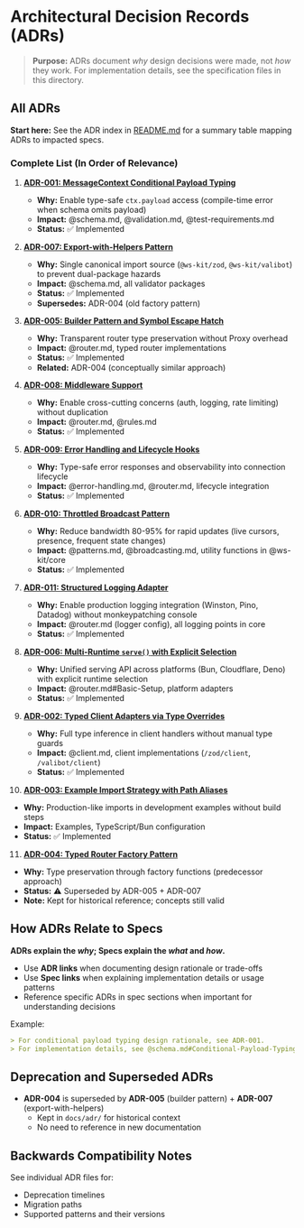 # Architectural Decision Records (ADRs)

> **Purpose:** ADRs document _why_ design decisions were made, not _how_ they work. For implementation details, see the specification files in this directory.

## All ADRs

**Start here:** See the ADR index in [README.md](./README.md#architectural-decision-records-adrs) for a summary table mapping ADRs to impacted specs.

### Complete List (In Order of Relevance)

1. **[ADR-001: MessageContext Conditional Payload Typing](../adr/001-message-context-conditional-payload-typing.md)**
   - **Why:** Enable type-safe `ctx.payload` access (compile-time error when schema omits payload)
   - **Impact:** @schema.md, @validation.md, @test-requirements.md
   - **Status:** ✅ Implemented

2. **[ADR-007: Export-with-Helpers Pattern](../adr/007-export-with-helpers-pattern.md)**
   - **Why:** Single canonical import source (`@ws-kit/zod`, `@ws-kit/valibot`) to prevent dual-package hazards
   - **Impact:** @schema.md, all validator packages
   - **Status:** ✅ Implemented
   - **Supersedes:** ADR-004 (old factory pattern)

3. **[ADR-005: Builder Pattern and Symbol Escape Hatch](../adr/005-builder-pattern-and-symbol-escape-hatch.md)**
   - **Why:** Transparent router type preservation without Proxy overhead
   - **Impact:** @router.md, typed router implementations
   - **Status:** ✅ Implemented
   - **Related:** ADR-004 (conceptually similar approach)

4. **[ADR-008: Middleware Support](../adr/008-middleware-support.md)**
   - **Why:** Enable cross-cutting concerns (auth, logging, rate limiting) without duplication
   - **Impact:** @router.md, @rules.md
   - **Status:** ✅ Implemented

5. **[ADR-009: Error Handling and Lifecycle Hooks](../adr/009-error-handling-and-lifecycle-hooks.md)**
   - **Why:** Type-safe error responses and observability into connection lifecycle
   - **Impact:** @error-handling.md, @router.md, lifecycle integration
   - **Status:** ✅ Implemented

6. **[ADR-010: Throttled Broadcast Pattern](../adr/010-throttled-broadcast-pattern.md)**
   - **Why:** Reduce bandwidth 80-95% for rapid updates (live cursors, presence, frequent state changes)
   - **Impact:** @patterns.md, @broadcasting.md, utility functions in @ws-kit/core
   - **Status:** ✅ Implemented

7. **[ADR-011: Structured Logging Adapter](../adr/011-structured-logging-adapter.md)**
   - **Why:** Enable production logging integration (Winston, Pino, Datadog) without monkeypatching console
   - **Impact:** @router.md (logger config), all logging points in core
   - **Status:** ✅ Implemented

8. **[ADR-006: Multi-Runtime `serve()` with Explicit Selection](../adr/006-multi-runtime-serve-with-explicit-selection.md)**
   - **Why:** Unified serving API across platforms (Bun, Cloudflare, Deno) with explicit runtime selection
   - **Impact:** @router.md#Basic-Setup, platform adapters
   - **Status:** ✅ Implemented

9. **[ADR-002: Typed Client Adapters via Type Overrides](../adr/002-typed-client-adapters.md)**
   - **Why:** Full type inference in client handlers without manual type guards
   - **Impact:** @client.md, client implementations (`/zod/client`, `/valibot/client`)
   - **Status:** ✅ Implemented

10. **[ADR-003: Example Import Strategy with Path Aliases](../adr/003-example-imports.md)**

- **Why:** Production-like imports in development examples without build steps
- **Impact:** Examples, TypeScript/Bun configuration
- **Status:** ✅ Implemented

11. **[ADR-004: Typed Router Factory Pattern](../adr/004-typed-router-factory.md)**

- **Why:** Type preservation through factory functions (predecessor approach)
- **Status:** ⚠️ Superseded by ADR-005 + ADR-007
- **Note:** Kept for historical reference; concepts still valid

## How ADRs Relate to Specs

**ADRs explain the _why_; Specs explain the _what_ and _how_.**

- Use **ADR links** when documenting design rationale or trade-offs
- Use **Spec links** when explaining implementation details or usage patterns
- Reference specific ADRs in spec sections when important for understanding decisions

Example:

```markdown
> For conditional payload typing design rationale, see ADR-001.
> For implementation details, see @schema.md#Conditional-Payload-Typing.
```

## Deprecation and Superseded ADRs

- **ADR-004** is superseded by **ADR-005** (builder pattern) + **ADR-007** (export-with-helpers)
  - Kept in `docs/adr/` for historical context
  - No need to reference in new documentation

## Backwards Compatibility Notes

See individual ADR files for:

- Deprecation timelines
- Migration paths
- Supported patterns and their versions
